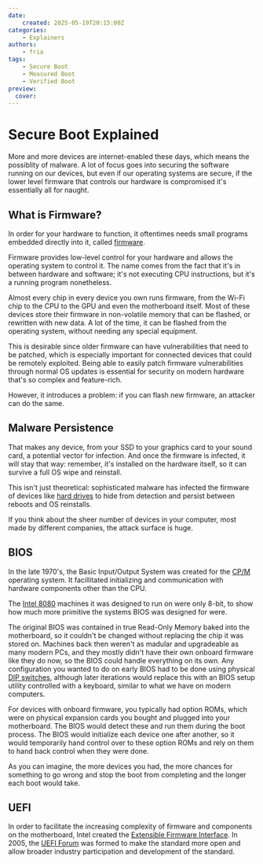 ```yaml
---
date:
    created: 2025-05-19T20:15:00Z
categories:
    - Explainers
authors:
    - fria
tags:
    - Secure Boot
    - Measured Boot
    - Verified Boot
preview:
  cover:
---
```


# Secure Boot Explained

More and more devices are internet-enabled these days, which means the possiblity of malware. A lot of focus goes into securing the software running on our devices, but even if our operating systems are secure, if the lower level firmware that controls our hardware is compromised it's essentially all for naught.<!-- more -->

## What is Firmware?

In order for your hardware to function, it oftentimes needs small programs embedded directly into it, called [firmware](https://en.wikipedia.org/wiki/Firmware).

Firmware provides low-level control for your hardware and allows the operating system to control it. The name comes from the fact that it's in between hardware and software; it's not executing CPU instructions, but it's a running program nonetheless.

Almost every chip in every device you own runs firmware, from the Wi-Fi chip to the CPU to the GPU and even the motherboard itself. Most of these devices store their firmware in non-volatile memory that can be flashed, or rewritten with new data. A lot of the time, it can be flashed from the operating system, without needing any special equipment.

This is desirable since older firmware can have vulnerabilities that need to be patched, which is especially important for connected devices that could be remotely exploited. Being able to easily patch firmware vulnerabilities through normal OS updates is essential for security on modern hardware that's so complex and feature-rich.

However, it introduces a problem: if you can flash new firmware, an attacker can do the same.

## Malware Persistence

That makes any device, from your SSD to your graphics card to your sound card, a potential vector for infection. And once the firmware is infected, it will stay that way: remember, it's installed on the hardware itself, so it can survive a full OS wipe and reinstall.

This isn't just theoretical: sophisticated malware has infected the firmware of devices like [hard drives](https://www.dailykos.com/story/2015/02/17/1364910/-Breaking-Kaspersky-Exposes-NSA-s-Worldwide-Backdoor-Hacking-of-Virtually-All-Hard-Drive-Firmware) to hide from detection and persist between reboots and OS reinstalls.

If you think about the sheer number of devices in your computer, most made by different companies, the attack surface is huge.

## BIOS

In the late 1970's, the Basic Input/Output System was created for the [CP/M](https://www.digitalresearch.biz/CPM.HTM) operating system. It facillitated initializing and communication with hardware components other than the CPU.

The [Intel 8080](https://en.wikipedia.org/wiki/Intel_8080) machines it was designed to run on were only 8-bit, to show how much more primitive the systems BIOS was designed for were.

The original BIOS was contained in true Read-Only Memory baked into the motherboard, so it couldn't be changed without replacing the chip it was stored on. Machines back then weren't as madular and upgradeable as many modern PCs, and they mostly didn't have their own onboard firmware like they do now, so the BIOS could handle everything on its own. Any configuration you wanted to do on early BIOS had to be done using physical [DIP switches](https://en.wikipedia.org/wiki/DIP_switch), although later iterations would replace this with an BIOS setup utility controlled with a keyboard, similar to what we have on modern computers.

For devices with onboard firmware, you typically had option ROMs, which were on physical expansion cards you bought and plugged into your motherboard. The BIOS would detect these and run them during the boot process. The BIOS would initialize each device one after another, so it would temporarily hand control over to these option ROMs and rely on them to hand back control when they were done.

As you can imagine, the more devices you had, the more chances for something to go wrong and stop the boot from completing and the longer each boot would take.

## UEFI

In order to facilitate the increasing complexity of firmware and components on the motherboard, Intel created the [Extensible Firmware Interface](https://www.intel.com/content/www/us/en/content-details/841643/basic-instructions-for-using-the-extensible-firmware-interface-efi-for-server-configuration-on-intel-server-boards-and-intel-server-systems.html). In 2005, the [UEFI Forum](https://uefi.org) was formed to make the standard more open and allow broader industry participation and development of the standard.